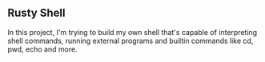 ## Rusty Shell

In this project, I'm trying to build my own shell that's capable of
interpreting shell commands, running external programs and builtin commands like
cd, pwd, echo and more.


